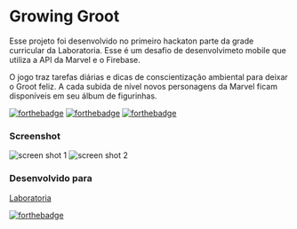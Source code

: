 Growing Groot
==============

Esse projeto foi desenvolvido no primeiro hackaton parte da grade curricular da Laboratoria. 
Esse é um desafio de desenvolvimeto mobile que utiliza a API da Marvel e o Firebase.

O jogo traz tarefas diárias e dicas de conscientização ambiental para deixar o Groot feliz. A cada subida de nível novos personagens da Marvel ficam disponíveis em seu álbum de figurinhas.


[![forthebadge](https://forthebadge.com/images/badges/uses-html.svg)](https://forthebadge.com)
[![forthebadge](https://forthebadge.com/images/badges/uses-css.svg)](https://forthebadge.com)
[![forthebadge](https://forthebadge.com/images/badges/uses-js.svg)](https://forthebadge.com)

### Screenshot

![screen shot 1](https://raw.githubusercontent.com/carolfortunato/the-foodmap/master/screenshot.png)
![screen shot 2](https://raw.githubusercontent.com/carolfortunato/the-foodmap/master/screenshot.png)


### Desenvolvido para
[Laboratoria](https://www.laboratoria.la/br)


[![forthebadge](https://forthebadge.com/images/badges/built-with-love.svg)](https://forthebadge.com)